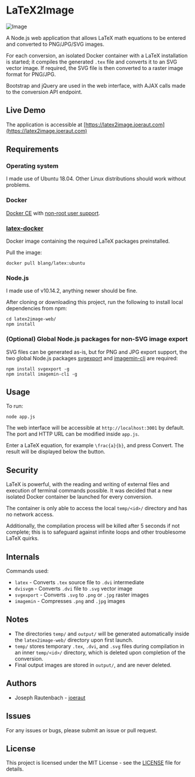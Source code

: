 # LaTeX2Image

![Image](screenshots/main.png)

A Node.js web application that allows LaTeX math equations to be entered and converted to PNG/JPG/SVG images.

For each conversion, an isolated Docker container with a LaTeX installation is started; it compiles the generated `.tex` file and converts it to an SVG vector image. If required, the SVG file is then converted to a raster image format for PNG/JPG.

Bootstrap and jQuery are used in the web interface, with AJAX calls made to the conversion API endpoint.

## Live Demo

The application is accessible at [https://latex2image.joeraut.com](https://latex2image.joeraut.com)

## Requirements

### Operating system

I made use of Ubuntu 18.04. Other Linux distributions should work without problems.

### Docker

[Docker CE](https://docs.docker.com/install/linux/docker-ce/ubuntu/) with [non-root user support](https://docs.docker.com/install/linux/linux-postinstall/#manage-docker-as-a-non-root-user).

### [latex-docker](https://github.com/blang/latex-docker)

Docker image containing the required LaTeX packages preinstalled.

Pull the image:

```
docker pull blang/latex:ubuntu
```

### Node.js

I made use of v10.14.2, anything newer should be fine.

After cloning or downloading this project, run the following to install local dependencies from npm:

```
cd latex2image-web/
npm install
```

### (Optional) Global Node.js packages for non-SVG image export

SVG files can be generated as-is, but for PNG and JPG export support, the two global Node.js packages [svgexport](https://www.npmjs.com/package/svgexport) and [imagemin-cli](https://www.npmjs.com/package/imagemin-cli) are required:

```
npm install svgexport -g
npm install imagemin-cli -g
```

## Usage

To run:

```
node app.js
```

The web interface will be accessible at `http://localhost:3001` by default. The port and HTTP URL can be modified inside `app.js`.

Enter a LaTeX equation, for example `\frac{a}{b}`, and press Convert. The result will be displayed below the button.

## Security

LaTeX is powerful, with the reading and writing of external files and execution of terminal commands possible. It was decided that a new isolated Docker container be launched for every conversion.

The container is only able to access the local `temp/<id>/` directory and has no network access.

Additionally, the compilation process will be killed after 5 seconds if not complete; this is to safeguard against infinite loops and other troublesome LaTeX quirks.

## Internals

Commands used:

- `latex` - Converts `.tex` source file to `.dvi` intermediate
- `dvisvgm` - Converts `.dvi` file to `.svg` vector image
- `svgexport` - Converts `.svg` to `.png` or `.jpg` raster images
- `imagemin` - Compresses `.png` and `.jpg` images

## Notes

- The directories `temp/` and `output/` will be generated automatically inside the `latex2image-web/` directory upon first launch.
- `temp/` stores temporary `.tex`, `.dvi`, and `.svg` files during compilation in an inner `temp/<id>/` directory, which is deleted upon completion of the conversion.
- Final output images are stored in `output/`, and are never deleted.

## Authors

- Joseph Rautenbach - [joeraut](https://github.com/joeraut)

## Issues

For any issues or bugs, please submit an issue or pull request.

## License

This project is licensed under the MIT License - see the [LICENSE](LICENSE) file for details.
